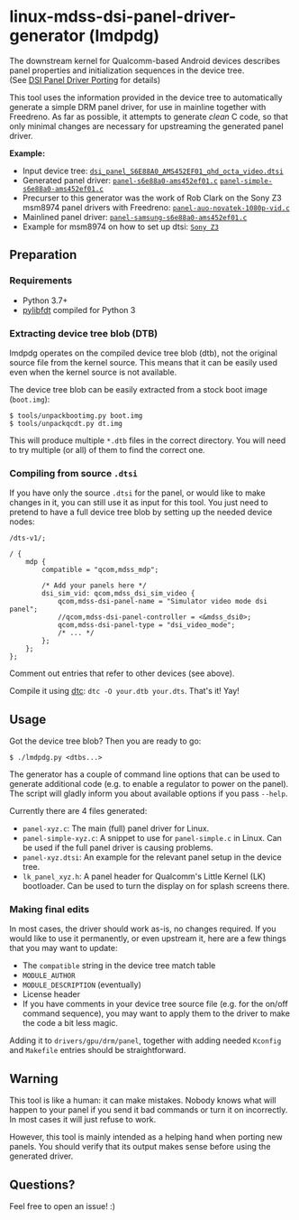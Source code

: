 # linux-mdss-dsi-panel-driver-generator (lmdpdg)
The downstream kernel for Qualcomm-based Android devices describes panel
properties and initialization sequences in the device tree.  
(See [DSI Panel Driver Porting] for details)

This tool uses the information provided in the device tree to automatically
generate a simple DRM panel driver, for use in mainline together with Freedreno.
As far as possible, it attempts to generate _clean_ C code, so that only minimal
changes are necessary for upstreaming the generated panel driver.

**Example:**
  - Input device tree:
  [`dsi_panel_S6E88A0_AMS452EF01_qhd_octa_video.dtsi`](https://gist.github.com/Minecrell/56c2b20118ba00a9723f0785301bc5ec#file-dsi_panel_s6e88a0_ams452ef01_qhd_octa_video-dtsi) 
  - Generated panel driver:
  [`panel-s6e88a0-ams452ef01.c`](https://gist.github.com/Minecrell/bc5fbfc3ba98873d32c07793d6997172#file-panel-s6e88a0-ams452ef01-c)
  [`panel-simple-s6e88a0-ams452ef01.c`](https://gist.github.com/Minecrell/bc5fbfc3ba98873d32c07793d6997172#file-panel-simple-s6e88a0-ams452ef01-c)
  - Precurser to this generator was the work of Rob Clark on the Sony Z3 msm8974 panel drivers with Freedreno:
  [`panel-auo-novatek-1080p-vid.c`](https://github.com/freedreno/kernel-msm/blob/xperiadev/drivers/gpu/drm/panel/panel-auo-novatek-1080p-vid.c)
  - Mainlined panel driver:
  [`panel-samsung-s6e88a0-ams452ef01.c`](https://github.com/torvalds/linux/blob/master/drivers/gpu/drm/panel/panel-samsung-s6e88a0-ams452ef01.c)
  - Example for msm8974 on how to set up dtsi:
  [`Sony Z3`](https://github.com/freedreno/kernel-msm/commits/xperiadev/arch/arm/boot/dts)

## Preparation
### Requirements
- Python 3.7+
- [pylibfdt] compiled for Python 3

### Extracting device tree blob (DTB)
lmdpdg operates on the compiled device tree blob (dtb), not the original source
file from the kernel source. This means that it can be easily used even when the
kernel source is not available.

The device tree blob can be easily extracted from a stock boot image (`boot.img`):

```shell
$ tools/unpackbootimg.py boot.img
$ tools/unpackqcdt.py dt.img
```

This will produce multiple `*.dtb` files in the correct directory.
You will need to try multiple (or all) of them to find the correct one.

### Compiling from source `.dtsi`
If you have only the source `.dtsi` for the panel, or would like to make changes
in it, you can still use it as input for this tool. You just need to pretend
to have a full device tree blob by setting up the needed device nodes:

```dts
/dts-v1/;

/ {
	mdp {
		compatible = "qcom,mdss_mdp";

		/* Add your panels here */
		dsi_sim_vid: qcom,mdss_dsi_sim_video {
			qcom,mdss-dsi-panel-name = "Simulator video mode dsi panel";
			//qcom,mdss-dsi-panel-controller = <&mdss_dsi0>;
			qcom,mdss-dsi-panel-type = "dsi_video_mode";
			/* ... */
		};
	};
};
```

Comment out entries that refer to other devices (see above).

Compile it using [dtc]: `dtc -O your.dtb your.dts`. That's it! Yay!

## Usage
Got the device tree blob? Then you are ready to go:

```shell
$ ./lmdpdg.py <dtbs...>
```

The generator has a couple of command line options that can be used to generate
additional code (e.g. to enable a regulator to power on the panel).
The script will gladly inform you about available options if you pass `--help`.

Currently there are 4 files generated:
  - `panel-xyz.c`: The main (full) panel driver for Linux.
  - `panel-simple-xyz.c`: A snippet to use for `panel-simple.c` in Linux.
    Can be used if the full panel driver is causing problems.
  - `panel-xyz.dtsi`: An example for the relevant panel setup in the device tree.
  - `lk_panel_xyz.h`: A panel header for Qualcomm's Little Kernel (LK) bootloader.
    Can be used to turn the display on for splash screens there.

### Making final edits
In most cases, the driver should work as-is, no changes required.
If you would like to use it permanently, or even upstream it, here are a few
things that you may want to update:

  - The `compatible` string in the device tree match table
  - `MODULE_AUTHOR`
  - `MODULE_DESCRIPTION` (eventually)
  - License header
  - If you have comments in your device tree source file
	(e.g. for the on/off command sequence), you may want to apply them to the
	driver to make the code a bit less magic.

Adding it to `drivers/gpu/drm/panel`, together with adding needed `Kconfig`
and `Makefile` entries should be straightforward.

## Warning
This tool is like a human: it can make mistakes. Nobody knows what will happen
to your panel if you send it bad commands or turn it on incorrectly. In most
cases it will just refuse to work.

However, this tool is mainly intended as a helping hand when porting new panels.
You should verify that its output makes sense before using the generated driver.

## Questions?
Feel free to open an issue! :)

[dtc]: https://git.kernel.org/pub/scm/utils/dtc/dtc.git
[pylibfdt]: https://git.kernel.org/pub/scm/utils/dtc/dtc.git
[DSI Panel Driver Porting]: https://github.com/freedreno/freedreno/wiki/DSI-Panel-Driver-Porting
